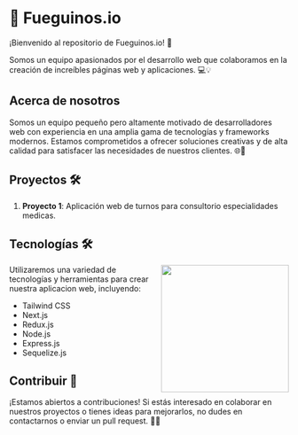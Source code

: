 # 🚀 Fueguinos.io

¡Bienvenido al repositorio de Fueguinos.io! 🌟

Somos un equipo apasionados por el desarrollo web que colaboramos en la creación de increíbles páginas web y aplicaciones. 💻💡

## Acerca de nosotros

Somos un equipo pequeño pero altamente motivado de desarrolladores web con experiencia en una amplia gama de tecnologías y frameworks modernos. 
Estamos comprometidos a ofrecer soluciones creativas y de alta calidad para satisfacer las necesidades de nuestros clientes. 🌐🔧

## Proyectos 🛠️

1. **Proyecto 1**: Aplicación web de turnos para consultorio especialidades medicas.

## Tecnologías 🛠️
<img align='right' src="https://media4.giphy.com/media/xT9IgzoKnwFNmISR8I/giphy.gif" width="230">
Utilizaremos una variedad de tecnologías y herramientas para crear nuestra aplicacion web, incluyendo:

- Tailwind CSS
- Next.js 
- Redux.js
- Node.js 
- Express.js
- Sequelize.js 

## Contribuir 🤝

¡Estamos abiertos a contribuciones! Si estás interesado en colaborar en nuestros proyectos o tienes ideas para mejorarlos, no dudes en contactarnos o enviar un pull request. 💬🔗


<!---
AustralTech/AustralTech is a ✨ special ✨ repository because its `README.md` (this file) appears on your GitHub profile.
You can click the Preview link to take a look at your changes.
--->

